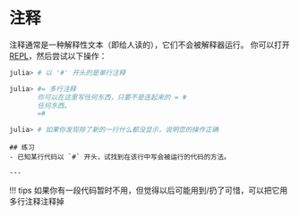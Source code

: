 # 注释
注释通常是一种解释性文本（即给人读的），它们不会被解释器运行。
你可以打开 [REPL](setup_environment.md#简单测试)，然后尝试以下操作：
```jl
julia> # 以 '#' 开头的是单行注释

julia> #= 多行注释
       你可以在这里写任何东西，只要不是连起来的 = #
	   任何东西。
       =#

julia> # 如果你发现除了新的一行什么都没显示，说明您的操作正确
```

```is-newbie
## 练习
- 已知某行代码以 `#` 开头，试找到在该行中写会被运行的代码的方法。

---
```

!!! tips
	如果你有一段代码暂时不用，但觉得以后可能用到/扔了可惜，可以把它用多行注释注释掉
